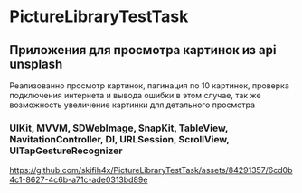 # PictureLibraryTestTask
## Приложения для просмотра картинок из api unsplash
Реализованно просмотр картинок, пагинация по 10 картинок, проверка подключения интернета и вывода ошибки в этом случае, так же возможность увеличение картинки для детального просмотра 
### UIKit, MVVM, SDWebImage, SnapKit, TableView, NavitationController, DI, URLSession, ScrollView, UITapGestureRecognizer
https://github.com/skifih4x/PictureLibraryTestTask/assets/84291357/6cd0b4c1-8627-4c6b-a71c-ade0313bd89e

